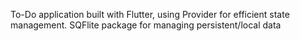 To-Do application built with Flutter, using Provider for efficient state management. 
SQFlite package for managing persistent/local data

